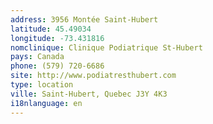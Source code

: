 ```yaml
---
address: 3956 Montée Saint-Hubert
latitude: 45.49034
longitude: -73.431816
nomclinique: Clinique Podiatrique St-Hubert
pays: Canada
phone: (579) 720-6686
site: http://www.podiatresthubert.com
type: location
ville: Saint-Hubert, Quebec J3Y 4K3
i18nlanguage: en
---
```



